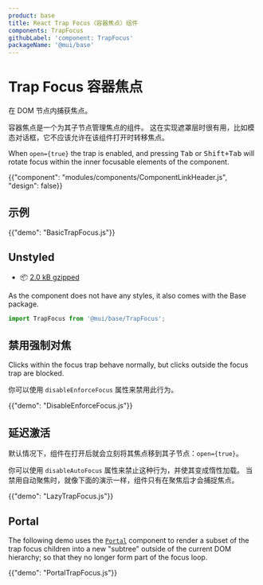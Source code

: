 ```yaml
---
product: base
title: React Trap Focus（容器焦点）组件
components: TrapFocus
githubLabel: 'component: TrapFocus'
packageName: '@mui/base'
---
```


# Trap Focus 容器焦点

<p class="description">在 DOM 节点内捕获焦点。</p>

容器焦点是一个为其子节点管理焦点的组件。 这在实现遮罩层时很有用，比如模态对话框，它不应该允许在该组件打开时转移焦点。

When `open={true}` the trap is enabled, and pressing <kbd class="key">Tab</kbd> or <kbd><kbd class="key">Shift</kbd>+<kbd class="key">Tab</kbd></kbd> will rotate focus within the inner focusable elements of the component.

{{"component": "modules/components/ComponentLinkHeader.js", "design": false}}

## 示例

{{"demo": "BasicTrapFocus.js"}}

## Unstyled

- 📦 [2.0 kB gzipped](https://bundlephobia.com/package/@mui/base@latest)

As the component does not have any styles, it also comes with the Base package.

```js
import TrapFocus from '@mui/base/TrapFocus';
```

## 禁用强制对焦

Clicks within the focus trap behave normally, but clicks outside the focus trap are blocked.

你可以使用 `disableEnforceFocus` 属性来禁用此行为。

{{"demo": "DisableEnforceFocus.js"}}

## 延迟激活

默认情况下，组件在打开后就会立刻将其焦点移到其子节点：`open={true}`。

你可以使用 `disableAutoFocus` 属性来禁止这种行为，并使其变成惰性加载。 当禁用自动聚焦时，就像下面的演示一样，组件只有在聚焦后才会捕捉焦点。

{{"demo": "LazyTrapFocus.js"}}

## Portal

The following demo uses the [`Portal`](/base/react-portal/) component to render a subset of the trap focus children into a new "subtree" outside of the current DOM hierarchy; so that they no longer form part of the focus loop.

{{"demo": "PortalTrapFocus.js"}}
